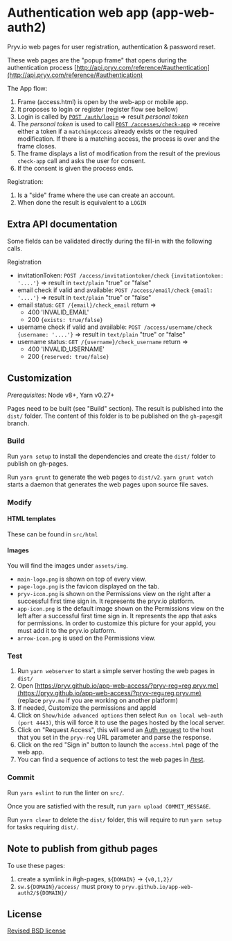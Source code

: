 # Authentication web app (app-web-auth2)

Pryv.io web pages for user registration, authentication & password reset.

These web pages are the "popup frame" that opens during the authentication process [http://api.pryv.com/reference/#authentication](http://api.pryv.com/reference/#authentication)

The App flow:

1. Frame (access.html) is open by the web-app or mobile app.
2. It proposes to login or register (register flow see bellow) 
3. Login is called by [`POST /auth/login`](https://api.pryv.com/reference-full/#login-user) => result *personal token*
4. The *personal token* is used to call [`POST /accesses/check-app`](https://api.pryv.com/reference-full/#check-app-authorization) => receive either a token if a `matchingAccess` already exists or the required modification. If there is a matching access, the process is over and the frame closes. 
5. The frame displays a list of modification from the result of the previous `check-app` call and asks the user for consent.
6. If the consent is given the process ends.

Registration:
 
1. Is a "side" frame where the use can create an account. 
1. When done the result is equivalent to a `LOGIN`

## Extra API documentation

Some fields can be validated directly during the fill-in with the following calls.

Registration

- invitationToken: `POST /access/invitationtoken/check` `{invitationtoken: '....'}` => result in `text/plain` "true" or "false"
- email check if valid and available: `POST /access/email/check` `{email: '....'}` => result in `text/plain` "true" or "false" 
- email status: `GET /{email}/check_email` return => 
	- 400 'INVALID_EMAIL'
	- 200 `{exists: true/false}` 
- username check if valid and available: `POST /access/username/check` `{username: '....'}` => result in `text/plain` "true" or "false"
- username status: `GET /{username}/check_username` return => 
	- 400 'INVALID_USERNAME'
	- 200 `{reserved: true/false}`


## Customization

*Prerequisites*: Node v8+, Yarn v0.27+

Pages need to be built (see "Build" section). The result is published into the `dist/` folder. The content of this folder is to be published on the `gh-pages`git branch.

### Build

Run `yarn setup` to install the dependencies and create the `dist/` folder to publish on gh-pages.

Run `yarn grunt` to generate the web pages to `dist/v2`. `yarn grunt watch` starts a daemon that generates the web pages upon source file saves.

### Modify

#### HTML templates

These can be found in `src/html`

#### Images

You will find the images under `assets/img`.

- `main-logo.png` is shown on top of every view.
- `page-logo.png` is the favicon displayed on the tab.
- `pryv-icon.png` is shown on the Permissions view on the right after a successful first time sign in. It represents the pryv.io platform.
- `app-icon.png` is the default image shown on the Permissions view on the left after a successful first time sign in. It represents the app that asks for permissions. In order to customize this picture for your appId, you must add it to the pryv.io platform.
- `arrow-icon.png` is used on the Permissions view.

### Test

1. Run `yarn webserver` to start a simple server hosting the web pages in `dist/`
2. Open [https://pryv.github.io/app-web-access/?pryv-reg=reg.pryv.me](https://pryv.github.io/app-web-access/?pryv-reg=reg.pryv.me) (replace `pryv.me` if you are working on another platform)
3. If needed, Customize the permissions and appId 
4. Click on `Show/hide advanced options` then select `Run on local web-auth (port 4443)`, this will force it to use the pages hosted by the local server. 
5. Click on "Request Access", this will send an [Auth request](http://api.pryv.com/reference/#auth-request) to the host that you set in the `pryv-reg` URL parameter and parse the response.
6. Click on the red "Sign in" button to launch the `access.html` page of the web app.   
7. You can find a sequence of actions to test the web pages in [/test](#test/README.md).

### Commit

Run `yarn eslint` to run the linter on `src/`.

Once you are satisfied with the result, run `yarn upload COMMIT_MESSAGE`.

Run `yarn clear` to delete the `dist/` folder, this will require to run `yarn setup` for tasks requiring `dist/`.

## Note to publish from github pages

To use these pages:

1. create a symlink in #gh-pages, `${DOMAIN}` -> `{v0,1,2}/`
2. `sw.${DOMAIN}/access/` must proxy to `pryv.github.io/app-web-auth2/${DOMAIN}/` 


## License

[Revised BSD license](https://github.com/pryv/documents/blob/master/license-bsd-revised.md)
